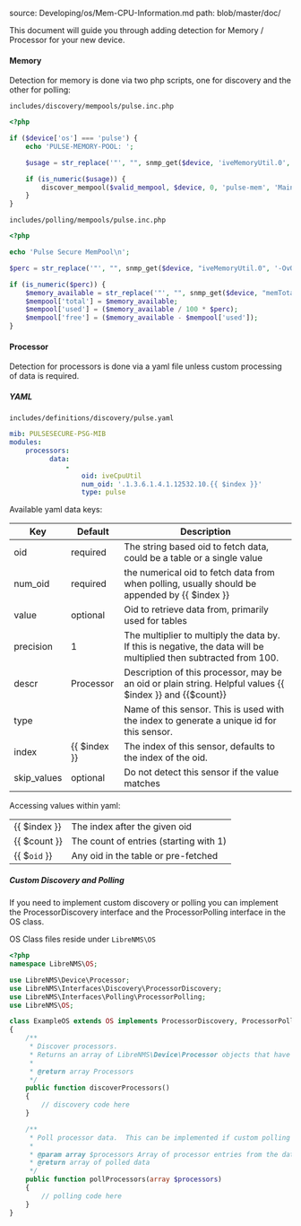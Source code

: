 source: Developing/os/Mem-CPU-Information.md
path: blob/master/doc/

This document will guide you through adding detection for Memory /
Processor for your new device.

#### Memory

Detection for memory is done via two php scripts, one for discovery
and the other for polling:

`includes/discovery/mempools/pulse.inc.php`

```php
<?php

if ($device['os'] === 'pulse') {
    echo 'PULSE-MEMORY-POOL: ';

    $usage = str_replace('"', "", snmp_get($device, 'iveMemoryUtil.0', '-OvQ', 'PULSESECURE-PSG-MIB'));

    if (is_numeric($usage)) {
        discover_mempool($valid_mempool, $device, 0, 'pulse-mem', 'Main Memory', '100', null, null);
    }
}
```

`includes/polling/mempools/pulse.inc.php`

```php
<?php

echo 'Pulse Secure MemPool\n';

$perc = str_replace('"', "", snmp_get($device, "iveMemoryUtil.0", '-OvQ', 'PULSESECURE-PSG-MIB'));

if (is_numeric($perc)) {
    $memory_available = str_replace('"', "", snmp_get($device, "memTotalReal.0", '-OvQ', 'UCD-SNMP-MIB'));
    $mempool['total'] = $memory_available;
    $mempool['used'] = ($memory_available / 100 * $perc);
    $mempool['free'] = ($memory_available - $mempool['used']);
}
```

#### Processor

Detection for processors is done via a yaml file unless custom
processing of data is required.

##### YAML

`includes/definitions/discovery/pulse.yaml`

```yaml
mib: PULSESECURE-PSG-MIB
modules:
    processors:
          data:
              -
                  oid: iveCpuUtil
                  num_oid: '.1.3.6.1.4.1.12532.10.{{ $index }}'
                  type: pulse
```

Available yaml data keys:

Key | Default | Description
----- | --- | -----
oid | required | The string based oid to fetch data, could be a table or a single value
num_oid | required | the numerical oid to fetch data from when polling, usually should be appended by {{ $index }}
value | optional | Oid to retrieve data from, primarily used for tables
precision | 1 | The multiplier to multiply the data by. If this is negative, the data will be multiplied then subtracted from 100.
descr | Processor | Description of this processor, may be an oid or plain string.  Helpful values {{ $index }} and {{$count}}
type | <os name> | Name of this sensor. This is used with the index to generate a unique id for this sensor.
index | {{ $index }} | The index of this sensor, defaults to the index of the oid.
skip_values | optional | Do not detect this sensor if the value matches

Accessing values within yaml:

| | |
| --- | --- |
| {{ $index }} | The index after the given oid |
| {{ $count }} | The count of entries (starting with 1) |
| {{ $`oid` }} | Any oid in the table or pre-fetched |

##### Custom Discovery and Polling

If you need to implement custom discovery or polling you can implement
the ProcessorDiscovery interface and the ProcessorPolling interface in the OS class.

OS Class files reside under `LibreNMS\OS`

```php
<?php
namespace LibreNMS\OS;

use LibreNMS\Device\Processor;
use LibreNMS\Interfaces\Discovery\ProcessorDiscovery;
use LibreNMS\Interfaces\Polling\ProcessorPolling;
use LibreNMS\OS;

class ExampleOS extends OS implements ProcessorDiscovery, ProcessorPolling
{
    /**
     * Discover processors.
     * Returns an array of LibreNMS\Device\Processor objects that have been discovered
     *
     * @return array Processors
     */
    public function discoverProcessors()
    {
        // discovery code here
    }

    /**
     * Poll processor data.  This can be implemented if custom polling is needed.
     *
     * @param array $processors Array of processor entries from the database that need to be polled
     * @return array of polled data
     */
    public function pollProcessors(array $processors)
    {
        // polling code here
    }
}
```
